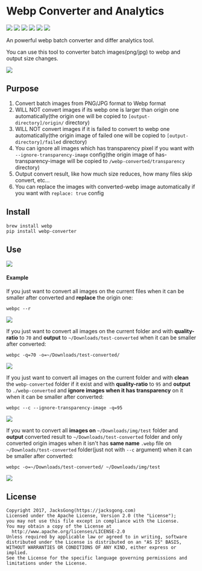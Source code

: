 # Webp Converter and Analytics

![](https://img.shields.io/badge/webp-batch%20converter-orange.svg)
![](https://img.shields.io/badge/webp-batch%20analytics-orange.svg)
![](https://img.shields.io/badge/license-Apache2-blue.svg)
[![](https://img.shields.io/badge/readme-English-blue.svg)](https://github.com/Jacksgong/webp-converter)
[![](https://img.shields.io/badge/readme-中文-blue.svg)](https://github.com/Jacksgong/webp-converter/blob/master/README-zh.md)
[![](https://img.shields.io/badge/pip-v4.0.1%20webp--converter-yellow.svg)](https://pypi.python.org/pypi/webp-converter)

An powerful webp batch converter and differ analytics tool.

You can use this tool to converter batch images(png/jpg) to webp and output size changes.

![](https://github.com/Jacksgong/webp-converter/raw/master/arts/webp-converter.png)


## Purpose

1. Convert batch images from PNG/JPG format to Webp format
2. WILL NOT convert images if its webp one is larger than origin one automatically(the origin one will be copied to `[output-directory]/origin/` directory)
3. WILL NOT convert images if it is failed to convert to webp one automatically(the origin image of failed one will be copied to `[output-directory]/failed` directory)
4. You can ignore all images which has transparency pixel if you want with `--ignore-transparency-image` config(the origin image of has-transparency-image will be copied to `/webp-converted/transparency` directory)
5. Output convert result, like how much size reduces, how many files skip convert, etc...
6. You can replace the images with converted-webp image automatically if you want with `replace: true` config

## Install

```shell
brew install webp
pip install webp-converter
```

## Use

![](https://github.com/Jacksgong/webp-converter/raw/master/arts/help.png)

#### Example

If you just want to convert all images on the current files when it can be smaller after converted and **replace** the origin one:

```shell
webpc --r
```

![](https://github.com/Jacksgong/webp-converter/raw/master/arts/demo-1.png)


If you just want to convert all images on the current folder and with **quality-ratio** to `70` and **output** to `~/Downloads/test-converted` when it can be smaller after converted:

```shell
webpc -q=70 -o=~/Downloads/test-converted/
```

![](https://github.com/Jacksgong/webp-converter/raw/master/arts/demo-2.png)


If you just want to convert all images on the current folder and with **clean** the `webp-converted` folder if it exist and with **quality-ratio** to `95` and **output** to `./webp-converted` and **ignore images when it has transparency** on it when it can be smaller after converted:

```shell
webpc --c --ignore-transparency-image -q=95
```
![](https://github.com/Jacksgong/webp-converter/raw/master/arts/demo-3.png)

If you want to convert all **images on** `~/Downloads/img/test` folder and **output** converted result to `~/Downloads/test-converted` folder and only converted origin images when it isn't has **same name** `.webp` file on `~/Downloads/test-converted` folder(just not with `--c` argument) when it can be smaller after converted:


```shell
webpc -o=~/Downloads/test-converted/ ~/Downloads/img/test
```

![](https://github.com/Jacksgong/webp-converter/raw/master/arts/demo-4.png)

## License

```
Copyright 2017, JacksGong(https://jacksgong.com)
Licensed under the Apache License, Version 2.0 (the "License");
you may not use this file except in compliance with the License.
You may obtain a copy of the License at
  http://www.apache.org/licenses/LICENSE-2.0
Unless required by applicable law or agreed to in writing, software
distributed under the License is distributed on an "AS IS" BASIS,
WITHOUT WARRANTIES OR CONDITIONS OF ANY KIND, either express or implied.
See the License for the specific language governing permissions and
limitations under the License.
```
